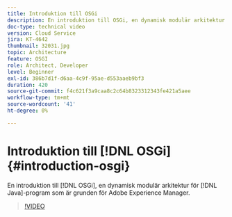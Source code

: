 ```yaml
---
title: Introduktion till OSGi
description: En introduktion till OSGi, en dynamisk modulär arkitektur för Java-applikationer som är grunden för Adobe Experience Manager.
doc-type: technical video
version: Cloud Service
jira: KT-4642
thumbnail: 32031.jpg
topic: Architecture
feature: OSGI
role: Architect, Developer
level: Beginner
exl-id: 386b7d1f-d6aa-4c9f-95ae-d553aaeb9bf3
duration: 420
source-git-commit: f4c621f3a9caa8c2c64b8323312343fe421a5aee
workflow-type: tm+mt
source-wordcount: '41'
ht-degree: 0%

---
```


# Introduktion till [!DNL OSGi] {#introduction-osgi}

En introduktion till [!DNL OSGi], en dynamisk modulär arkitektur för [!DNL Java]-program som är grunden för Adobe Experience Manager.

>[!VIDEO](https://video.tv.adobe.com/v/32031?quality=12&learn=on)
